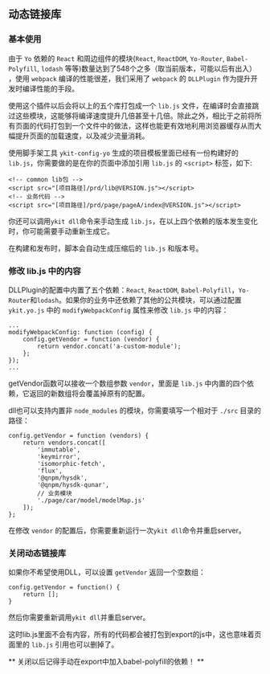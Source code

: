 ## 动态链接库

### 基本使用

由于 `Yo` 依赖的 `React` 和周边组件的模块(`React`, `ReactDOM`, `Yo-Router`, `Babel-Polyfill`, `lodash` 等等)数量达到了548个之多（取当前版本，可能以后有出入）
，使用 `webpack` 编译的性能很差，我们采用了 `webpack` 的 `DLLPlugin` 作为提升开发时编译性能的手段。

使用这个插件以后会将以上的五个库打包成一个 `lib.js` 文件，在编译时会直接跳过这些模块，这能够将编译速度提升几倍甚至十几倍。除此之外，相比于之前将所有页面的代码打包到一个文件中的做法，这样也能更有效地利用浏览器缓存从而大幅提升页面的加载速度，以及减少流量消耗。

使用脚手架工具 `ykit-config-yo` 生成的项目模板里面已经有一份构建好的 `lib.js`，你需要做的是在你的页面中添加引用 `lib.js` 的 `<script>` 标签，如下:

```
<!-- common lib包 -->
<script src="[项目路径]/prd/lib@VERSION.js"></script>
<!-- 业务代码 -->
<script src="[项目路径]/prd/page/pageA/index@VERSION.js"></script>
```

你还可以调用`ykit dll`命令来手动生成 `lib.js`，在以上四个依赖的版本发生变化时，你可能需要手动重新生成它。

在构建和发布时，脚本会自动生成压缩后的 `lib.js` 和版本号。

### 修改 lib.js 中的内容

DLLPlugin的配置中内置了五个依赖：`React`, `ReactDOM`, `Babel-Polyfill`，`Yo-Router`和`lodash`。如果你的业务中还依赖了其他的公共模块，可以通过配置`ykit.yo.js`
中的 `modifyWebpackConfig` 属性来修改 `lib.js` 中的内容：

```
...
modifyWebpackConfig: function (config) {
	config.getVendor = function (vendor) {
		return vendor.concat('a-custom-module');
	};
});
...
```

getVendor函数可以接收一个数组参数 `vendor`，里面是 `lib.js` 中内置的四个依赖，它返回的新数组将会覆盖掉原有的配置。

dll也可以支持内置非 `node_modules` 的模块，你需要填写一个相对于 `./src` 目录的路径：

```
config.getVendor = function (vendors) {
    return vendors.concat([
        'immutable',
        'keymirror',
        'isomorphic-fetch',
        'flux',
        '@qnpm/hysdk',
        '@qnpm/hysdk-qunar',
        // 业务模块
        './page/car/model/modelMap.js'
    ]);
};
```

在修改 `vendor` 的配置后，你需要重新运行一次`ykit dll`命令并重启server。

### 关闭动态链接库

如果你不希望使用DLL，可以设置 `getVendor` 返回一个空数组：

```
config.getVendor = function() {
	return [];
}
```

然后你需要重新调用`ykit dll`并重启server。

这时lib.js里面不会有内容，所有的代码都会被打包到export的js中，这也意味着页面里的 `lib.js` 引用也可以删掉了。

** 关闭以后记得手动在export中加入babel-polyfill的依赖！ **